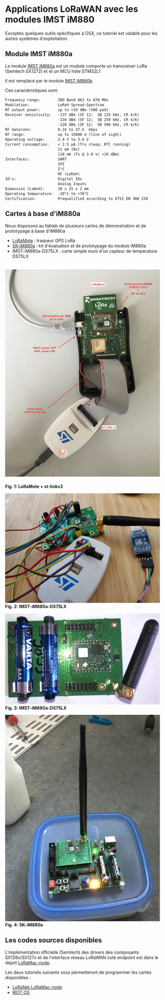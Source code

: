 # Applications LoRaWAN avec les modules IMST iM880

Exceptés quelques outils spécifiques à OSX, ce tutoriel est valable pour les autres systèmes d'exploitation. 

## Module IMST iM880a

Le module [IMST iM880a](https://wireless-solutions.de/products/discontinued-products/im880a.html) est un module comporte un transceiver LoRa (Semtech SX1272) et et un MCU hôte STM32L1

Il est remplacé par le module [IMST iM880b](https://wireless-solutions.de/products/radiomodules/im880b-l).

Ces caractéristiques sont:

    Frequency range: 	    SRD Band 863 to 870 MHz
    Modulation: 	        LoRa® Spread-Spectrum
    RF output power: 	    up to +19 dBm (50Ω pad)
    Receiver sensitivity: 	-137 dBm (SF 12;  SB 125 kHz, CR 4/6)
                            -134 dBm (SF 12;  SB 250 kHz, CR 4/6)
                            -128 dBm (SF 12;  SB 500 kHz, CR 4/6)
    RF datarate: 	        0.24 to 37.5  kbps
    RF range: 	            up to 15000 m (line of sight)
    Operating voltage: 	    2.4 V to 3.6 V
    Current consumption: 	< 2.5 μA (Trx sleep, RTC running)
                            11 mA (Rx)
                            118 mA (Tx @ 3.0 V/ +19 dBm)
    Interfaces: 	        UART
                            SPI
                            I²C
                            RF (LoRa®)
    IO's: 	                Digital IOs
                            Analog Inputs
    Dimension (LxWxH): 	    20 x 25 x 2 mm
    Operating temperature: 	-20°C to +70°C
    Certification: 	        Prequalified according to ETSI EN 300 220

## Cartes à base d'iM880a

Nous disposons au fablab de plusieurs cartes de démonstration et de prototypage à base d'iM880a

* [LoRaMote]() : traqueur GPS LoRa
* [SK-iM880a](https://wireless-solutions.de/products/starterkits/sk-im880b.html) : kit d'évaluation et de prototypage du module iM880a
* IMST-iM880a-DS75LX : carte simple muni d'un capteur de temperature DS75LX

![LoRaMote+st-linkv2](./figs/LoRaMote+st-linkv2.png)  
**Fig. 1: LoRaMote + st-linkv2**

![IMST-iM880a-DS75LX](./figs/im880a-ds75lx.jpg)  
**Fig. 2: IMST-iM880a-DS75LX**

![IMST-iM880a-DS75LX](./figs/im880a-ds75lx-top.jpg)
**Fig. 3: IMST-iM880a-DS75LX**

![SK-iM880a](./figs/sk-im880a.jpg)  
**Fig. 4: SK-iM880a**

## Les codes sources disponibles

L'implémentation officielle (Semtech) des drivers des composants SX126x/SX127x et de l'interface réseau LoRaWAN coté endpoint est dans le dépôt [LoRaMac-node](https://github.com/Lora-net/LoRaMac-node).

Les deux tutoriels suivants vous permetteront de programmer les cartes disponibles : 
* [LoRaNet LoRaMac-node](loramac-node.md)
* [RIOT OS](riot.md)
